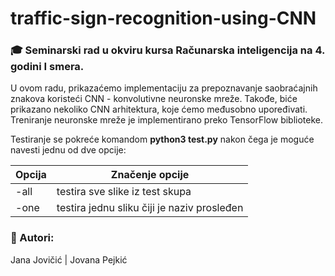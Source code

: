 # traffic-sign-recognition-using-CNN

### :mortar_board: Seminarski rad u okviru kursa Računarska inteligencija na 4. godini I smera.


U ovom radu, prikazaćemo implementaciju za prepoznavanje saobraćajnih znakova koristeći CNN - konvolutivne neuronske mreže. Takođe, biće prikazano nekoliko CNN arhitektura, koje ćemo međusobno upoređivati. Treniranje neuronske mreže je implementirano preko TensorFlow biblioteke.


Testiranje se pokreće komandom **python3 test.py** nakon čega je moguće navesti jednu od dve opcije:

| Opcija          | Značenje opcije                              |
| --------------- | ---------------------------------------------|
| -all            | testira sve slike iz test skupa              |
| -one            | testira jednu sliku čiji je naziv prosleđen  |

### :eyes: Autori:

Jana Jovičić | Jovana Pejkić
